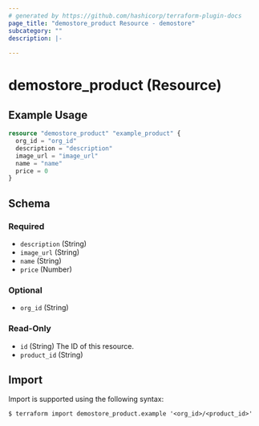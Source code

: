 ```yaml
---
# generated by https://github.com/hashicorp/terraform-plugin-docs
page_title: "demostore_product Resource - demostore"
subcategory: ""
description: |-
  
---
```


# demostore_product (Resource)



## Example Usage

```terraform
resource "demostore_product" "example_product" {
  org_id = "org_id"
  description = "description"
  image_url = "image_url"
  name = "name"
  price = 0
}
```

<!-- schema generated by tfplugindocs -->
## Schema

### Required

- `description` (String)
- `image_url` (String)
- `name` (String)
- `price` (Number)

### Optional

- `org_id` (String)

### Read-Only

- `id` (String) The ID of this resource.
- `product_id` (String)

## Import

Import is supported using the following syntax:

```shell
$ terraform import demostore_product.example '<org_id>/<product_id>'
```
